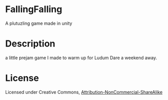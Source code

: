 FallingFalling
==============

A plutuzling game made in unity

Description
===========
a little prejam game I made to warm up for Ludum Dare a weekend away.

License 
=======
Licensed under Creative Commons, [Attribution-NonCommercial-ShareAlike](http://creativecommons.org/licenses/by-nc-sa/4.0/)
